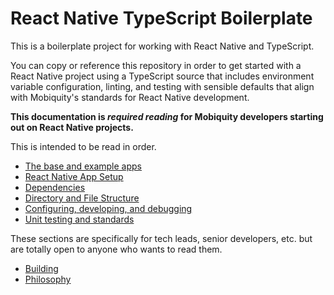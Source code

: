# React Native TypeScript Boilerplate
This is a boilerplate project for working with React Native and TypeScript.

You can copy or reference this repository in order to get started with a React
Native project using a TypeScript source that includes environment variable
configuration, linting, and testing with sensible defaults that align with
Mobiquity's standards for React Native development.

**This documentation is *required reading* for Mobiquity developers starting
out on React Native projects.**

This is intended to be read in order.

* [The base and example apps](doc/example-apps.md)
* [React Native App Setup](doc/setup.md)
* [Dependencies](doc/dependencies.md)
* [Directory and File Structure](doc/fs-structure.md)
* [Configuring, developing, and debugging](doc/development.md)
* [Unit testing and standards](doc/testing.md)

These sections are specifically for tech leads, senior developers, etc. but are
totally open to anyone who wants to read them.
* [Building](doc/building.md)
* [Philosophy](doc/philosophy.md)
